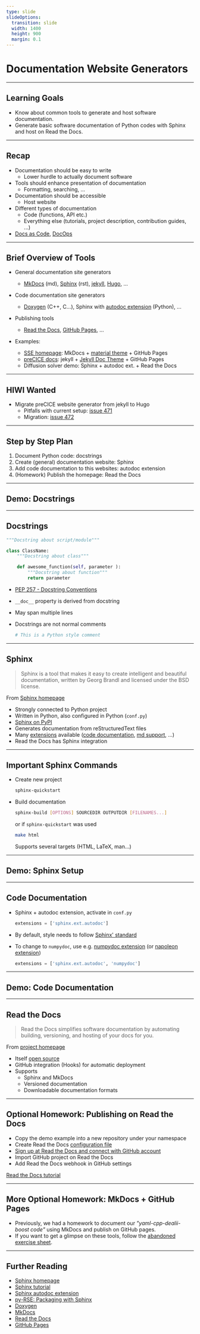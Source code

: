 ```yaml
---
type: slide
slideOptions:
  transition: slide
  width: 1400
  height: 900
  margin: 0.1
---
```


<style>
  .reveal strong {
    font-weight: bold;
    color: orange;
  }
  .reveal p {
    text-align: left;
  }
  .reveal section h1 {
    color: orange;
  }
  .reveal section h2 {
    color: orange;
  }
  .reveal code {
    font-family: 'Ubuntu Mono';
    color: orange;
  }
  .reveal section img {
    background:none;
    border:none;
    box-shadow:none;
  }
</style>

# Documentation Website Generators

---

## Learning Goals

- Know about common tools to generate and host software documentation.
- Generate basic software documentation of Python codes with Sphinx and host on Read the Docs.

---

## Recap

- Documentation should be easy to write
    - Lower hurdle to actually document software
- Tools should enhance presentation of documentation
    - Formatting, searching, ...
- Documentation should be accessible
    - Host website
- Different types of documentation
    - Code (functions, API etc.)
    - Everything else (tutorials, project description, contribution guides, ...)
- [Docs as Code](https://www.writethedocs.org/guide/docs-as-code/), [DocOps](https://www.writethedocs.org/guide/doc-ops/)

---

## Brief Overview of Tools

- General documentation site generators
    - [MkDocs](https://www.mkdocs.org) (md), [Sphinx](https://www.sphinx-doc.org/en/master/) (rst), [jekyll](https://jekyllrb.com/), [Hugo](https://gohugo.io/), ...
- Code documentation site generators
    - [Doxygen](https://www.doxygen.nl) (C++, C...), Sphinx with [autodoc extension](https://www.sphinx-doc.org/en/master/usage/extensions/autodoc.html) (Python), ...
- Publishing tools
    - [Read the Docs](https://readthedocs.org/), [GitHub Pages](https://pages.github.com/), ...

- Examples:
    - [SSE homepage](https://simulation-software-engineering.github.io/homepage/): MkDocs + [material theme](https://squidfunk.github.io/mkdocs-material/) + GitHub Pages
    - [preCICE docs](https://precice.org/): jekyll + [Jekyll Doc Theme](https://idratherbewriting.com/documentation-theme-jekyll) + GitHub Pages
    - Diffusion solver demo: Sphinx + autodoc ext. + Read the Docs

---

## HIWI Wanted

- Migrate preCICE website generator from jekyll to Hugo
    - Pitfalls with current setup: [issue 471](https://github.com/precice/precice.github.io/issues/471)
    - Migration: [issue 472](https://github.com/precice/precice.github.io/issues/472)

---

## Step by Step Plan

1. Document Python code: docstrings
2. Create (general) documentation website: Sphinx
3. Add code documentation to this websites: autodoc extension
4. (Homework) Publish the homepage: Read the Docs

---

## Demo: Docstrings

---

## Docstrings

```python
"""Docstring about script/module"""

class ClassName:
    """Docstring about class"""

    def awesome_function(self, parameter ):
        """Docstring about function"""
        return parameter
```

- [PEP 257 - Docstring Conventions](https://www.python.org/dev/peps/pep-0257/)
- `__doc__` property is derived from docstring
- May span multiple lines
- Docstrings are not normal comments

  ```python
  # This is a Python style comment
  ```

---

## Sphinx

> Sphinx is a tool that makes it easy to create intelligent and beautiful documentation, written by Georg Brandl and licensed under the BSD license.

From [Sphinx homepage](https://www.sphinx-doc.org/en/master/)

- Strongly connected to Python project
- Written in Python, also configured in Python (`conf.py`)
- [Sphinx on PyPI](https://pypi.org/project/Sphinx/)
- Generates documentation from reStructuredText files
- Many [extensions](https://www.sphinx-doc.org/en/master/usage/extensions/index.html) available ([code documentation](https://www.sphinx-doc.org/en/master/usage/extensions/autodoc.html), [md support](https://www.sphinx-doc.org/en/master/usage/markdown.html), ...)
- Read the Docs has Sphinx integration

---

## Important Sphinx Commands

- Create new project

  ```bash
  sphinx-quickstart
  ```

- Build documentation

  ```bash
  sphinx-build [OPTIONS] SOURCEDIR OUTPUTDIR [FILENAMES...]
  ```

  or if `sphinx-quickstart` was used

  ```bash
  make html
  ```

  Supports several targets (HTML, LaTeX, man...)

---

## Demo: Sphinx Setup

---

## Code Documentation

- Sphinx + autodoc extension, activate in `conf.py`

  ```python
  extensions = ['sphinx.ext.autodoc']
  ```

- By default, style needs to follow [Sphinx' standard](https://sphinx-rtd-tutorial.readthedocs.io/en/latest/docstrings.html)
- To change to `numpydoc`, use e.g. [numpydoc extension](https://numpydoc.readthedocs.io/en/latest/index.html) (or [napoleon extension](https://www.sphinx-doc.org/en/master/usage/extensions/napoleon.html))

  ```python
  extensions = ['sphinx.ext.autodoc', 'numpydoc']
  ```

---

## Demo: Code Documentation

---

## Read the Docs

> Read the Docs simplifies software documentation by automating building, versioning, and hosting of your docs for you.

From [project homepage](https://readthedocs.org/)

- Itself [open source](https://github.com/readthedocs)
- GitHub integration (Hooks) for automatic deployment
- Supports
    - Sphinx and MkDocs
    - Versioned documentation
    - Downloadable documentation formats

---

## Optional Homework: Publishing on Read the Docs

- Copy the demo example into a new repository under your namespace
- Create Read the Docs [configuration file](https://docs.readthedocs.io/en/stable/config-file/v2.html)
- [Sign up at Read the Docs and connect with GitHub account](https://readthedocs.org/accounts/signup/)
- Import GitHub project on Read the Docs
- Add Read the Docs webhook in GitHub settings

[Read the Docs tutorial](https://docs.readthedocs.io/en/stable/tutorial/index.html)

---

## More Optional Homework: MkDocs + GitHub Pages

- Previously, we had a homework to document our *"yaml-cpp-dealii-boost code"* using MkDocs and publish on GitHub pages.
- If you want to get a glimpse on these tools, follow the [abandoned exercise sheet](https://github.com/Simulation-Software-Engineering/Lecture-Material/blob/ab8476624c39c20198afbc5f9773775fad62785e/04_documentation/tools_exercise.md).

---

## Further Reading

- [Sphinx homepage](https://www.sphinx-doc.org/en/master/)
- [Sphinx tutorial](https://www.sphinx-doc.org/en/master/tutorial/index.html)
- [Sphinx autodoc extension](https://www.sphinx-doc.org/en/master/usage/extensions/autodoc.html)
- [py-RSE: Packaging with Sphinx](https://third-bit.com/py-rse/packaging.html#packaging-sphinx)
- [Doxygen](https://www.doxygen.nl/)
- [MkDocs](https://www.mkdocs.org)
- [Read the Docs](https://readthedocs.org/)
- [GitHub Pages](https://pages.github.com/)
